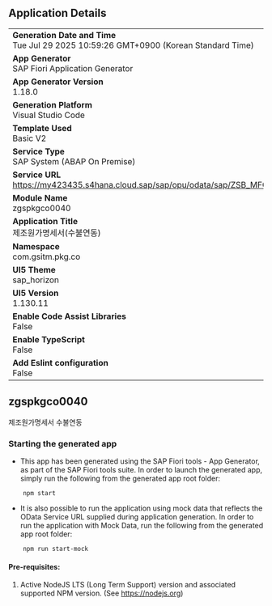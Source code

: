 ## Application Details
|               |
| ------------- |
|**Generation Date and Time**<br>Tue Jul 29 2025 10:59:26 GMT+0900 (Korean Standard Time)|
|**App Generator**<br>SAP Fiori Application Generator|
|**App Generator Version**<br>1.18.0|
|**Generation Platform**<br>Visual Studio Code|
|**Template Used**<br>Basic V2|
|**Service Type**<br>SAP System (ABAP On Premise)|
|**Service URL**<br>https://my423435.s4hana.cloud.sap/sap/opu/odata/sap/ZSB_MFGCOSTSTMT_UI_O2|
|**Module Name**<br>zgspkgco0040|
|**Application Title**<br>제조원가명세서(수불연동)|
|**Namespace**<br>com.gsitm.pkg.co|
|**UI5 Theme**<br>sap_horizon|
|**UI5 Version**<br>1.130.11|
|**Enable Code Assist Libraries**<br>False|
|**Enable TypeScript**<br>False|
|**Add Eslint configuration**<br>False|

## zgspkgco0040

제조원가명세서 수불연동

### Starting the generated app

-   This app has been generated using the SAP Fiori tools - App Generator, as part of the SAP Fiori tools suite.  In order to launch the generated app, simply run the following from the generated app root folder:

```
    npm start
```

- It is also possible to run the application using mock data that reflects the OData Service URL supplied during application generation.  In order to run the application with Mock Data, run the following from the generated app root folder:

```
    npm run start-mock
```

#### Pre-requisites:

1. Active NodeJS LTS (Long Term Support) version and associated supported NPM version.  (See https://nodejs.org)


